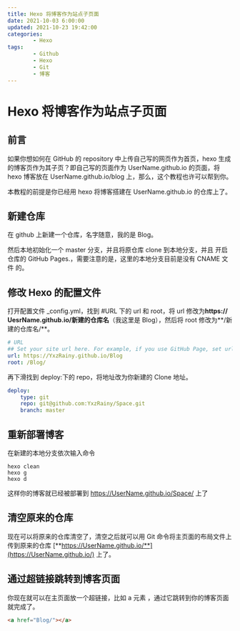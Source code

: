 ```yaml
---
title: Hexo 将博客作为站点子页面
date: 2021-10-03 6:00:00
updated: 2021-10-23 19:42:00
categories:
        - Hexo
tags:
        - Github
        - Hexo
        - Git
        - 博客
---
```

# Hexo 将博客作为站点子页面

## 前言

如果你想如何在 GitHub 的 repository 中上传自己写的网页作为首页，hexo 生成的博客页作为其子页？即自己写的页面作为 UserName.github.io 的页面，将 hexo 博客放在 UserName.github.io/blog 上，那么，这个教程也许可以帮到你。

本教程的前提是你已经用 hexo 将博客搭建在 UserName.github.io 的仓库上了。

## 新建仓库

在 github 上新建一个仓库，名字随意，我的是 Blog。

然后本地初始化一个 master 分支，并且将原仓库 clone 到本地分支，并且 开启仓库的 GitHub Pages.，需要注意的是，这里的本地分支目前是没有 CNAME 文件 的。

## 修改 Hexo 的配置文件

打开配置文件 \_config.yml，找到 #URL 下的 url 和 root，将 url 修改为**https:// UesrName.github.io/新建的仓库名**（我这里是 Blog），然后将 root 修改为**/新建的仓库名/**。

```yaml
# URL
## Set your site url here. For example, if you use GitHub Page, set url as 'https://username.github.io/project'
url: https://YxzRainy.github.io/Blog
root: /Blog/
```

再下滑找到 deploy:下的 repo，将地址改为你新建的 Clone 地址。

```yaml
deploy:
    type: git
    repo: git@github.com:YxzRainy/Space.git
    branch: master
```

## 重新部署博客

在新建的本地分支依次输入命令

```
hexo clean
hexo g
hexo d
```

这样你的博客就已经被部署到 https://UserName.github.io/Space/ 上了

## 清空原来的仓库

现在可以将原来的仓库清空了，清空之后就可以用 Git 命令将主页面的布局文件上传到原来的仓库 [**https://UserName.github.io/**](https://UserName.github.io/) 上了。

## 通过超链接跳转到博客页面

你现在就可以在主页面放一个超链接，比如 a 元素 ，通过它跳转到你的博客页面就完成了。

```html
<a href="Blog/"></a>
```
